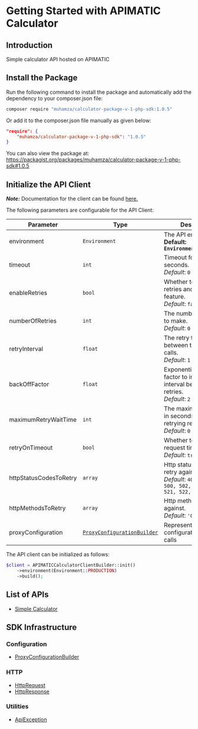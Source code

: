 
# Getting Started with APIMATIC Calculator

## Introduction

Simple calculator API hosted on APIMATIC

## Install the Package

Run the following command to install the package and automatically add the dependency to your composer.json file:

```bash
composer require "muhamza/calculator-package-v-1-php-sdk:1.0.5"
```

Or add it to the composer.json file manually as given below:

```json
"require": {
    "muhamza/calculator-package-v-1-php-sdk": "1.0.5"
}
```

You can also view the package at:
https://packagist.org/packages/muhamza/calculator-package-v-1-php-sdk#1.0.5

## Initialize the API Client

**_Note:_** Documentation for the client can be found [here.](https://www.github.com/MuHamza30/calculator-package-v-1-php-php-sdk/tree/1.0.5/doc/client.md)

The following parameters are configurable for the API Client:

| Parameter | Type | Description |
|  --- | --- | --- |
| environment | `Environment` | The API environment. <br> **Default: `Environment.PRODUCTION`** |
| timeout | `int` | Timeout for API calls in seconds.<br>*Default*: `0` |
| enableRetries | `bool` | Whether to enable retries and backoff feature.<br>*Default*: `false` |
| numberOfRetries | `int` | The number of retries to make.<br>*Default*: `0` |
| retryInterval | `float` | The retry time interval between the endpoint calls.<br>*Default*: `1` |
| backOffFactor | `float` | Exponential backoff factor to increase interval between retries.<br>*Default*: `2` |
| maximumRetryWaitTime | `int` | The maximum wait time in seconds for overall retrying requests.<br>*Default*: `0` |
| retryOnTimeout | `bool` | Whether to retry on request timeout.<br>*Default*: `true` |
| httpStatusCodesToRetry | `array` | Http status codes to retry against.<br>*Default*: `408, 413, 429, 500, 502, 503, 504, 521, 522, 524` |
| httpMethodsToRetry | `array` | Http methods to retry against.<br>*Default*: `'GET', 'PUT'` |
| proxyConfiguration | [`ProxyConfigurationBuilder`](https://www.github.com/MuHamza30/calculator-package-v-1-php-php-sdk/tree/1.0.5/doc/proxy-configuration-builder.md) | Represents the proxy configurations for API calls |

The API client can be initialized as follows:

```php
$client = APIMATICCalculatorClientBuilder::init()
    ->environment(Environment::PRODUCTION)
    ->build();
```

## List of APIs

* [Simple Calculator](https://www.github.com/MuHamza30/calculator-package-v-1-php-php-sdk/tree/1.0.5/doc/controllers/simple-calculator.md)

## SDK Infrastructure

### Configuration

* [ProxyConfigurationBuilder](https://www.github.com/MuHamza30/calculator-package-v-1-php-php-sdk/tree/1.0.5/doc/proxy-configuration-builder.md)

### HTTP

* [HttpRequest](https://www.github.com/MuHamza30/calculator-package-v-1-php-php-sdk/tree/1.0.5/doc/http-request.md)
* [HttpResponse](https://www.github.com/MuHamza30/calculator-package-v-1-php-php-sdk/tree/1.0.5/doc/http-response.md)

### Utilities

* [ApiException](https://www.github.com/MuHamza30/calculator-package-v-1-php-php-sdk/tree/1.0.5/doc/api-exception.md)

